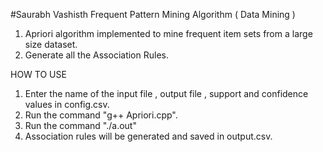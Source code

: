 #Saurabh Vashisth
Frequent Pattern Mining Algorithm ( Data Mining )  
1. Apriori algorithm implemented to mine frequent item sets from a large size dataset.  
2. Generate all the Association Rules.  

HOW TO USE  
1. Enter the name of the input file , output file , support and confidence values in config.csv.  
2. Run the command "g++ Apriori.cpp".  
3. Run the command "./a.out"
4. Association rules will be generated and saved in output.csv.  
